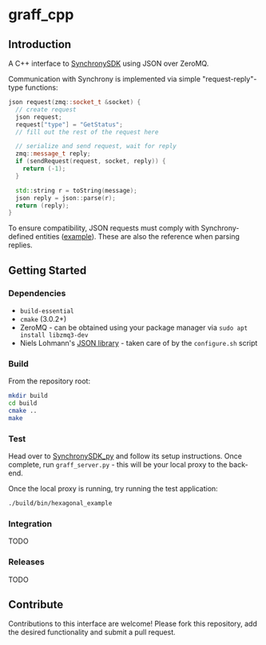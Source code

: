 # graff_cpp

## Introduction

A C++ interface to [SynchronySDK](https://github.com/nicrip/SynchronySDK_py) using JSON over ZeroMQ.

Communication with Synchrony is implemented via simple "request-reply"-type functions:

```c++
json request(zmq::socket_t &socket) {
  // create request
  json request;
  request["type"] = "GetStatus";
  // fill out the rest of the request here

  // serialize and send request, wait for reply
  zmq::message_t reply;
  if (sendRequest(request, socket, reply)) { 
    return (-1);
  }

  std::string r = toString(message);
  json reply = json::parse(r);
  return (reply);
}
```

To ensure compatibility, JSON requests must comply with Synchrony-defined entities ([example](https://github.com/GearsAD/SynchronySDK.jl/blob/master/src/entities/Session.jl)). These are also the reference when parsing replies.

## Getting Started

### Dependencies

 * `build-essential`
 * `cmake` (3.0.2+)
 * ZeroMQ - can be obtained using your package manager via `sudo apt install libzmq3-dev`
 * Niels Lohmann's [JSON library](https://github.com/nlohmann/json) - taken care of by the `configure.sh` script

### Build 

From the repository root:

```sh
mkdir build
cd build
cmake ..
make
```

### Test

Head over to [SynchronySDK_py](https://github.com/nicrip/SynchronySDK_py) and follow its setup instructions. Once complete, run `graff_server.py` - this will be your local proxy to the back-end.

Once the local proxy is running, try running the test application:

```sh
./build/bin/hexagonal_example
```

### Integration
TODO

### Releases
TODO

## Contribute

Contributions to this interface are welcome! Please fork this repository, add the desired functionality and submit a pull request.



